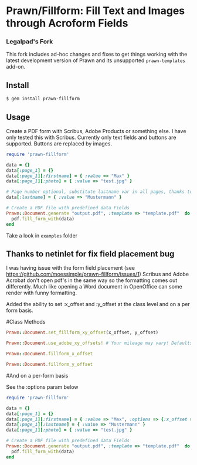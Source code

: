 # Prawn/Fillform: Fill Text and Images through Acroform Fields

### Legalpad's Fork

This fork includes ad-hoc changes and fixes to get things working with
the latest development version of Prawn and its unsupported `prawn-templates`
add-on.

## Install

```bash
$ gem install prawn-fillform
```

## Usage
Create a PDF form with Scribus, Adobe Products or something else. I have only tested this with Scribus.
Currently only text fields and buttons are supported. Buttons are replaced by images.


```ruby
require 'prawn-fillform'

data = {}
data[:page_1] = {}
data[:page_1][:firstname] = { :value => "Max" }
data[:page_1][:photo] = { :value => "test.jpg" }

# Page number optional, substitute lastname var in all pages, thanks to hoverlover
data[:lastname] = { :value => "Mustermann" }

# Create a PDF file with predefined data Fields
Prawn::Document.generate "output.pdf", :template => "template.pdf"  do |pdf|
  pdf.fill_form_with(data)
end
```

Take a look in `examples` folder

## Thanks to netinlet for fix field placement bug

I was having issue with the form field placement (see https://github.com/moessimple/prawn-fillform/issues/1)
Scribus and Adobe Acrobat don't open pdf's in the same way so the formatting comes out differently. Much like
opening a Word document in OpenOffice can some render with funny formatting.

Added the ability to set :x_offset and :y_offset at the class level and on a per form basis.

#Class Methods
```ruby
Prawn::Document.set_fillform_xy_offset(x_offset, y_offset)

Prawn::Document.use_adobe_xy_offsets! # Your mileage may vary! Defaults to x_offset:2, y_offset:-40

Prawn::Document.fillform_x_offset

Prawn::Document.fillform_y_offset
```

#And on a per-form basis

See the :options param below

```ruby
require 'prawn-fillform'

data = {}
data[:page_1] = {}
data[:page_1][:firstname] = { :value => "Max", :options => {:x_offset => 2, :y_offset => -40} }
data[:page_1][:lastname] = { :value => "Mustermann" }
data[:page_1][:photo] = { :value => "test.jpg" }

# Create a PDF file with predefined data Fields
Prawn::Document.generate "output.pdf", :template => "template.pdf"  do |pdf|
  pdf.fill_form_with(data)
end
```











